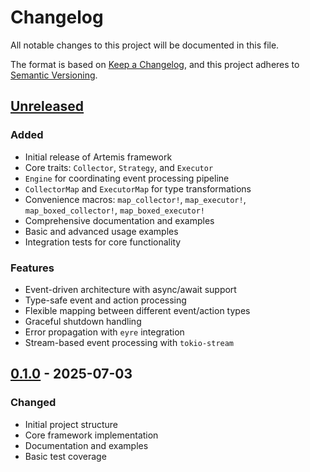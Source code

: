 # Changelog

All notable changes to this project will be documented in this file.

The format is based on [Keep a Changelog](https://keepachangelog.com/en/1.0.0/),
and this project adheres to [Semantic Versioning](https://semver.org/spec/v2.0.0.html).

## [Unreleased]

### Added

- Initial release of Artemis framework
- Core traits: `Collector`, `Strategy`, and `Executor`
- `Engine` for coordinating event processing pipeline
- `CollectorMap` and `ExecutorMap` for type transformations
- Convenience macros: `map_collector!`, `map_executor!`, `map_boxed_collector!`, `map_boxed_executor!`
- Comprehensive documentation and examples
- Basic and advanced usage examples
- Integration tests for core functionality

### Features

- Event-driven architecture with async/await support
- Type-safe event and action processing
- Flexible mapping between different event/action types
- Graceful shutdown handling
- Error propagation with `eyre` integration
- Stream-based event processing with `tokio-stream`

## [0.1.0] - 2025-07-03

### Changed

- Initial project structure
- Core framework implementation
- Documentation and examples
- Basic test coverage

[Unreleased]: https://github.com/akjong/artemis/compare/v0.1.0...HEAD
[0.1.0]: https://github.com/akjong/artemis/releases/tag/v0.1.0
